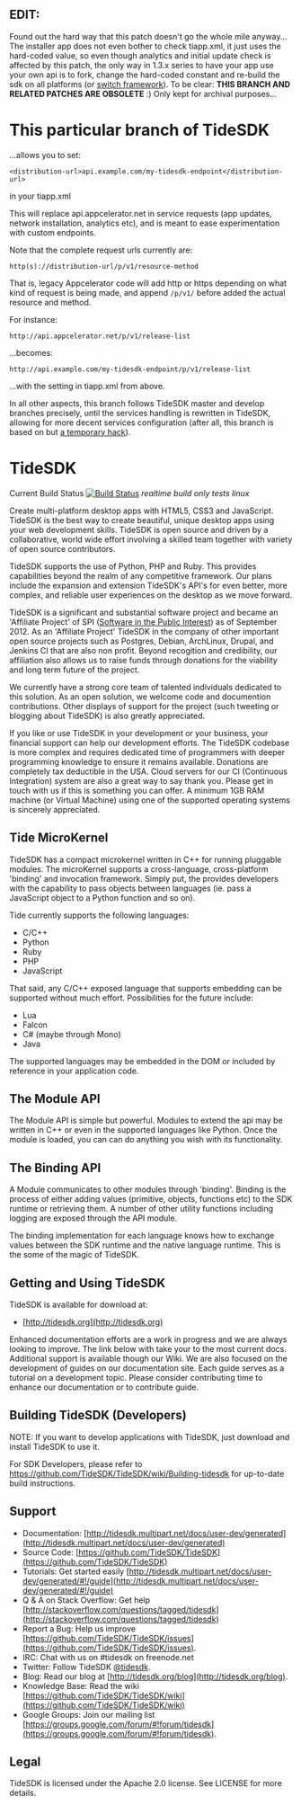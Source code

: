 ## EDIT:

Found out the hard way that this patch doesn't go the whole mile anyway... The installer app does not even bother to check tiapp.xml, it just uses the hard-coded value, so even though analytics and initial update check is affected by this patch, the only way in 1.3.x series to have your app use your own api is to fork, change the hard-coded constant and re-build the sdk on all platforms (or [switch framework](https://github.com/neam/webapp-xul-wrapper)). To be clear: **THIS BRANCH AND RELATED PATCHES ARE OBSOLETE** :) Only kept for archival purposes...

This particular branch of TideSDK
======

...allows you to set:

```
<distribution-url>api.example.com/my-tidesdk-endpoint</distribution-url>
```

in your tiapp.xml

This will replace api.appcelerator.net in service requests (app updates, network installation, analytics etc), and is meant to ease experimentation with custom endpoints.

Note that the complete request urls currently are:

`http(s)://distribution-url/p/v1/resource-method`

That is, legacy Appcelerator code will add http or https depending on what kind of request is being made, and append `/p/v1/` before added the actual resource and method.

For instance:

`http://api.appcelerator.net/p/v1/release-list`

...becomes:

`http://api.example.com/my-tidesdk-endpoint/p/v1/release-list`

...with the setting in tiapp.xml from above.

In all other aspects, this branch follows TideSDK master and develop branches precisely, until the services handling is rewritten in TideSDK, allowing for more decent services configuration (after all, this branch is based on but [a temporary hack](https://github.com/TideSDK/TideSDK/pull/50)).

TideSDK
=======

Current Build Status
[![Build Status](https://travis-ci.org/TideSDK/TideSDK.png)](https://travis-ci.org/TideSDK/TideSDK)
*realtime build only tests linux*

Create multi-platform desktop apps with HTML5, CSS3 and JavaScript. TideSDK is the best way to create beautiful, unique desktop apps using your web development skills. TideSDK is open source and driven by a collaborative, world wide effort involving a skilled team together with variety of open source contributors.

TideSDK supports the use of Python, PHP and Ruby. This provides capabilities beyond the realm of any competitive framework. Our plans include the expansion and extension TideSDK's API's for even better, more complex, and reliable user experiences on the desktop as we move forward.

TideSDK is a significant and substantial software project and became an 'Affiliate Project' of SPI ([Software in the Public Interest](http://spi-inc.org/projects)) as of September 2012. As an 'Affiliate Project' TideSDK in the company of other important open source projects such as Postgres, Debian, ArchLinux, Drupal, and Jenkins CI that are also non profit. Beyond recogition and credibility, our affiliation also allows us to raise funds through donations for the viability and long term future of the project.

We currently have a strong core team of talented individuals dedicated to this solution. As an open solution, we welcome code and documention contributions. Other displays of support for the project (such tweeting or blogging about TideSDK) is also greatly appreciated.

If you like or use TideSDK in your development or your business, your financial support can help our development efforts. The TideSDK codebase is more complex and requires dedicated time of programmers with deeper programming knowledge to ensure it remains available. Donations are completely tax deductible in the USA. Cloud servers for our CI (Continuous Integration) system are also a great way to say thank you. Please get in touch with us if this is something you can offer. A minimum 1GB RAM machine (or Virtual Machine) using one of the supported operating systems is sincerely appreciated.

## Tide MicroKernel

TideSDK has a compact microkernel written in C++ for running pluggable
modules. The microKernel supports a cross-language, cross-platform 'binding' and invocation framework. Simply put, the provides developers with the capability to pass objects between languages (ie. pass a JavaScript object to a Python function and so on).

Tide currently supports the following languages:

- C/C++
- Python
- Ruby
- PHP
- JavaScript

That said, any C/C++ exposed language that supports embedding can
be supported without much effort. Possibilities for the future include:

- Lua
- Falcon
- C# (maybe through Mono)
- Java

The supported languages may be embedded in the DOM or included by reference in your application code.

## The Module API

The Module API is simple but powerful. Modules to extend the api may be written in C++ or even in the supported languages like Python. Once the module
is loaded, you can can do anything you wish with its functionality.

## The Binding API

A Module communicates to other modules through 'binding'. Binding is the process of either adding values (primitive, objects, functions etc) to the SDK runtime or retrieving them. A number of other utility functions including logging are exposed through the API module.

The binding implementation for each language knows how to exchange values between the SDK runtime and the native language runtime. This is the some of the magic of TideSDK.

Getting and Using TideSDK
-------------------------

TideSDK is available for download at:

* [http://tidesdk.org](http://tidesdk.org)

Enhanced documentation efforts are a work in progress and we are always looking to improve. The link below with take your to the most current docs. Additional support is available though our Wiki. We are also focused on the development of guides on our documentation site. Each guide serves as a tutorial on a development topic. Please consider contributing time to enhance our documentation or to contribute guide.

Building TideSDK (Developers)
-----------------------------

NOTE: If you want to develop applications with TideSDK, just download and install TideSDK to use it.

For SDK Developers, please refer to https://github.com/TideSDK/TideSDK/wiki/Building-tidesdk
for up-to-date build instructions.

Support
-------
- Documentation: [http://tidesdk.multipart.net/docs/user-dev/generated](http://tidesdk.multipart.net/docs/user-dev/generated)
- Source Code: [https://github.com/TideSDK/TideSDK](https://github.com/TideSDK/TideSDK)
- Tutorials: Get started easily [http://tidesdk.multipart.net/docs/user-dev/generated/#!/guide](http://tidesdk.multipart.net/docs/user-dev/generated/#!/guide)
- Q &amp; A on Stack Overflow: Get help [http://stackoverflow.com/questions/tagged/tidesdk](http://stackoverflow.com/questions/tagged/tidesdk)
- Report a Bug: Help us improve [https://github.com/TideSDK/TideSDK/issues](https://github.com/TideSDK/TideSDK/issues).
- IRC: Chat with us on #tidesdk on freenode.net
- Twitter: Follow TideSDK [@tidesdk](http://twitter.com/tidesdk).
- Blog: Read our blog at [http://tidesdk.org/blog](http://tidesdk.org/blog).
- Knowledge Base: Read the wiki [https://github.com/TideSDK/TideSDK/wiki](https://github.com/TideSDK/TideSDK/wiki) 
- Google Groups: Join our mailing list [https://groups.google.com/forum/#!forum/tidesdk](https://groups.google.com/forum/#!forum/tidesdk).

Legal
-----
TideSDK is licensed under the Apache 2.0 license. See LICENSE for more details.
